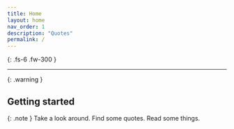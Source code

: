 ```yaml
---
title: Home
layout: home
nav_order: 1
description: "Quotes"
permalink: /
---
```



{: .fs-6 .fw-300 }

---

{: .warning }


## Getting started
{: .note }
Take a look around. Find some quotes. Read some things.

